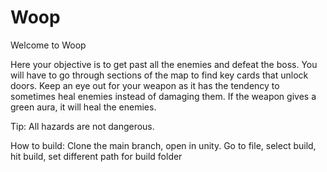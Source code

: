# Woop

Welcome to Woop

Here your objective is to get past all the enemies and defeat the boss. You will have to go through sections of the map to find key cards that unlock doors. Keep an eye out for your weapon as it has the tendency to sometimes heal enemies instead of damaging them. If the weapon gives a green aura, it will heal the enemies. 

Tip: All hazards are not dangerous.



How to build: Clone the main branch, open in unity. Go to file, select build, hit build, set different path for build folder
